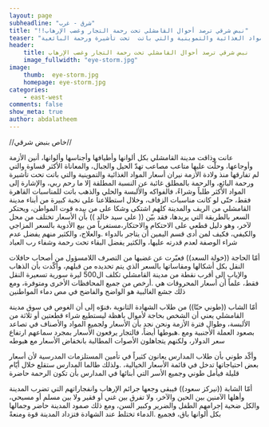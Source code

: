 ```yaml
---
layout: page
subheadline: "شرق - غرب"
title: "!!نبض شرقي ترصد أحوال القامشلي تحت رحمة التجار وغضب الإرهاب"
teaser: "عانت وذاقت مدينة القامشلي بكل ألوانها وأطيافها وأجناسها وألوانها، أنين الأزمة وأوجاعها، وحلّت عليها متاعب مصاعب تهدّ الحيل والجبال، والمعاناة الأكثر قساوة والتي لم تفارقها منذ ولادة الأزمة نيران أسعار المواد الغذائية والتموينية والتي باتت  تحت تأشيرة ورحمة البائعية"
header:
    title: نبض شرقي ترصد أحوال القامشلي تحت رحمة التجار وغضب الإرهاب
    image_fullwidth: "eye-storm.jpg"
image:
    thumb:  eye-storm.jpg
    homepage: eye-storm.jpg
categories:
    - east-west
comments: false
show_meta: true
author: abdalatheem
---
```

//خاص بنبض شرقي//

عانت وذاقت مدينة القامشلي بكل ألوانها وأطيافها وأجناسها وألوانها، أنين الأزمة وأوجاعها، وحلّت عليها متاعب مصاعب تهدّ الحيل والجبال، والمعاناة الأكثر قساوة والتي لم تفارقها منذ ولادة الأزمة نيران أسعار المواد الغذائية والتموينية والتي باتت  تحت تأشيرة ورحمة البائع، والرحمة بالمطلق غائبة عن النسبة المطلقة إلا ما رحم ربي، والإشارة إلى المواد الأكثر طلباً وشراءً، فالفواكه والألبسة والحلي والذهب باتت للمناسبات القاهرة فقط، حتّى لو كانت مناسبات الزفاف، وخلال استطلاعنا على نخبة كبيرة من أبناء مدينة القامشلي من الريف والمدينة كلهم اشتكى وشكا على من بيده قوت المواطن، ويحتكر السعر بالطريقة التي يريدها، فقد بيّن (( علي سيد خالد )) بأن الأسعار تختلف من محل لآخر، وهو دليل قطعي على الاحتكام والاحتكار،مستغرباً من بيع الأدوية بالسعر المزاجي والكيفي، فكيف لمن أدى قسم اليمين أن يتاجر بالدواء .والعلاج، والكثير منهم يفضل عدم شراء الوصفة لعدم قدرته عليها، والكثير يفضل البقاء تحت رحمة وشفاء رب العباد

أمّا الحاجة ((خولة السعد)) فعبّرت عن غضبها من التصرف اللامسؤول من أصحاب حافلات النقل بكل أشكالها ومقاساتها بالسعر الذي يتم تحديده من قبلهم، وأكّدت بأن الذهاب والإياب إلى أقرب نقطة من مدينة القامشلي تكلف ال500 ليرة سورية تسعيرة النقل فقط، علماً أن أسعار المحروقات هي .أرخص من جميع المحافظات الأخرى ومتوفرة، ومع ذلك جشع الغالبية هو الواضح والفاضح في مص دماء المواطنين


أمّا الشاب ((طوني حنّا)) من طلاب الشهادة الثانوية ،فنوّه إلى أن الغوص في سوق مدينة القامشلي يعني أن الشخص بحاجة لأموال باهظة ليستطيع شراء قطعتين أو ثلاثة من الألبسة، وطوال فترة الأزمة ونحن نجد بأن الأسعار ولجميع المواد والأصناف في تصاعد بصعود العملة الأجنبية ومع .هبوطها أيضاً، فالتجار يرفعون الأسعار بمجرد سماعهم ارتفاع سعر الدولار، ولكنهم يتجاهلون الأصوات المطالبة بانخفاض الأسعار مع هبوطه

وأكّد طوني بأن طلاب المدارس يعانون كثيراً في تأمين المستلزمات المدرسية لأن أسعار بعض احتياجاتها تدخل في قائمة الأسعار الخيالية، .ولذلك طالما المدارس ستقلع خلال أيّام قليلة فيأمل طوني وجميع الأسر التي أبنائها في المدارس بأن تكون الرحمة حاضرة

أمّا الشابة ((نيركز سعود)) فيبقى وجعها جرائم الإرهاب وانفجاراتهم التي تضرب المدينة وأهلها الآمنين بين الحين والآخر، ولا تفرق بين غني أو فقير ولا بين مسلم أو مسيحي، والكل ضحية إجرامهم الطفل والضرير وكبير السن، ومع ذلك صمود المدينة حاضر وجمالها بكل ألوانها باق، فجميع .الدماء تختلط عند الشهادة فتزداد المدينة قوة ومنعةً
